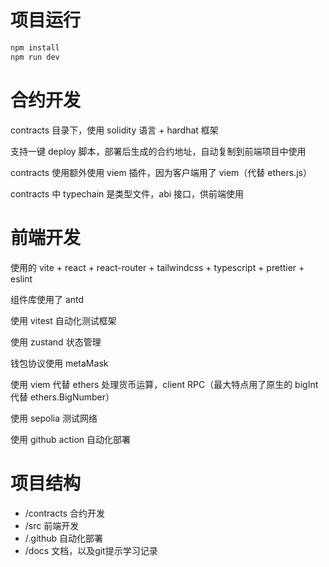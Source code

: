 # 项目运行

```bash
npm install
npm run dev
```

# 合约开发

contracts 目录下，使用 solidity 语言 + hardhat 框架

支持一键 deploy 脚本，部署后生成的合约地址，自动复制到前端项目中使用

contracts 使用额外使用 viem 插件，因为客户端用了 viem（代替 ethers.js）

contracts 中 typechain 是类型文件，abi 接口，供前端使用

# 前端开发

使用的 vite + react + react-router + tailwindcss + typescript + prettier + eslint

组件库使用了 antd

使用 vitest 自动化测试框架

使用 zustand 状态管理

钱包协议使用 metaMask

使用 viem 代替 ethers 处理货币运算，client RPC（最大特点用了原生的 bigInt 代替 ethers.BigNumber）

使用 sepolia 测试网络

使用 github action 自动化部署

# 项目结构

- /contracts 合约开发
- /src 前端开发
- /.github 自动化部署
- /docs 文档，以及git提示学习记录
